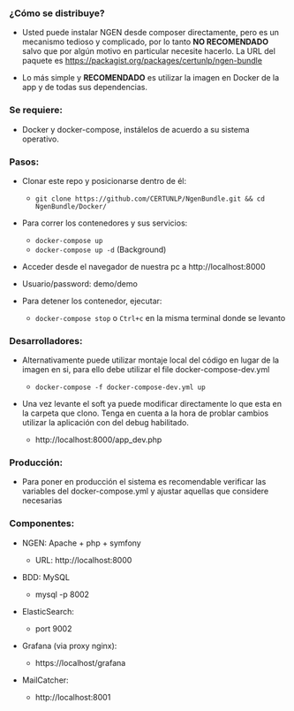 ### ¿Cómo se distribuye?

* Usted puede instalar NGEN desde composer directamente, pero es un mecanismo tedioso y complicado, por lo tanto **NO RECOMENDADO** salvo que por algún motivo en particular necesite hacerlo. La URL del paquete es https://packagist.org/packages/certunlp/ngen-bundle

* Lo más simple y **RECOMENDADO** es utilizar la imagen en Docker de la app y de todas sus dependencias. 

### Se requiere:

* Docker y docker-compose, instálelos de acuerdo a su sistema operativo.

### Pasos:
* Clonar este repo y posicionarse dentro de él:
  * `git clone https://github.com/CERTUNLP/NgenBundle.git && cd NgenBundle/Docker/`

* Para correr los contenedores y sus servicios:
  * `docker-compose up` 
  * `docker-compose up -d` (Background)

* Acceder desde el navegador de nuestra pc a http://localhost:8000
 * Usuario/password: demo/demo

* Para detener los contenedor, ejecutar:
  * `docker-compose stop` o `Ctrl+c` en la misma terminal donde se levanto

### Desarrolladores:

* Alternativamente puede utilizar montaje local del código en lugar de la imagen en si, para ello debe utilizar el file docker-compose-dev.yml
  * `docker-compose -f docker-compose-dev.yml up`

* Una vez levante el soft ya puede modificar directamente lo que esta en la carpeta que clono. Tenga en cuenta a la hora de problar cambios utilizar la aplicación con del debug habilitado.
  *  http://localhost:8000/app_dev.php

### Producción:

* Para poner en producción el sistema es recomendable verificar las variables del docker-compose.yml y ajustar aquellas que considere necesarias

### Componentes:

* NGEN: Apache + php + symfony
  * URL: http://localhost:8000
 
* BDD: MySQL
  * mysql -p 8002

* ElasticSearch:
  * port 9002

* Grafana (via proxy nginx): 
  * https://localhost/grafana

* MailCatcher:
  * http://localhost:8001
